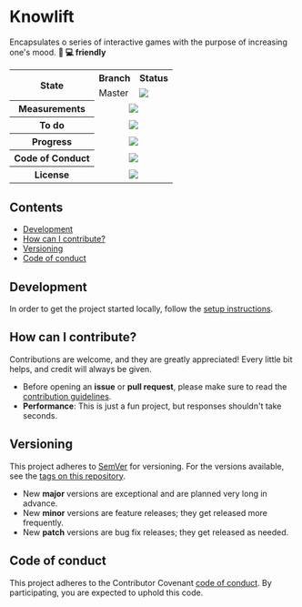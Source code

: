 # Knowlift

Encapsulates o series of interactive games with the purpose of increasing one's mood. **:iphone: :computer: friendly**

<table>
  <tr>
    <th rowspan="2">State</th>
    <th>Branch</th>
    <th>Status</th>
  </tr>
  <tr>
    <td>Master</td>
    <td>
      <a href="https://github.com/mariusmucenicu/knowlift/actions/workflows/ci.yml?query=branch%3Amaster">
        <img src="https://github.com/mariusmucenicu/knowlift/actions/workflows/ci.yml/badge.svg"></a>
    </td>
  </tr>
  <tr>
    <th>Measurements</th>
    <td colspan="2" align="center">
      <a href="https://codecov.io/gh/mariusmucenicu/knowlift">
        <img src="https://codecov.io/gh/mariusmucenicu/knowlift/branch/master/graph/badge.svg"></a>
    </td>
  </tr>
  <tr>
    <th>To do</th>
    <td colspan="2" align="center">
      <a href="https://github.com/mariusmucenicu/knowlift/issues">
        <img src="https://img.shields.io/github/issues/mariusmucenicu/knowlift.svg"></a>
    </td>
  </tr>
  <tr>
    <th>Progress</th>
    <td colspan="2" align="center">
      <a href="https://github.com/mariusmucenicu/knowlift/compare/1.1.0...master">
        <img src="https://img.shields.io/github/commits-since/mariusmucenicu/knowlift/1.1.0.svg"></a>
    </td>
  </tr>
  <tr>
    <th>Code of Conduct</th>
    <td colspan="2" align="center">
      <a href="https://www.contributor-covenant.org/version/3/0/code_of_conduct">
        <img src="https://img.shields.io/badge/Contributor%20Covenant-3.0-4baaaa.svg"></a>
    </td>
  </tr>
  <tr>
    <th>License</th>
    <td colspan="2" align="center">
      <a href="https://www.gnu.org/licenses/agpl-3.0">
        <img src="https://img.shields.io/badge/License-AGPL_v3-blue.svg"></a>
    </td>
  </tr>
</table>

## Contents
+ [Development](https://github.com/mariusmucenicu/knowlift#development)
+ [How can I contribute?](https://github.com/mariusmucenicu/knowlift#how-can-i-contribute)
+ [Versioning](https://github.com/mariusmucenicu/knowlift#versioning)
+ [Code of conduct](https://github.com/mariusmucenicu/knowlift#code-of-conduct)

## Development
In order to get the project started locally, follow the [setup instructions](https://github.com/mariusmucenicu/knowlift/blob/master/docs/SETUP.md).

## How can I contribute?
Contributions are welcome, and they are greatly appreciated! Every little bit helps, and credit will always be given.  

- Before opening an **issue** or **pull request**, please make sure to read the [contribution guidelines](https://github.com/mariusmucenicu/knowlift/blob/master/docs/CONTRIBUTING.md).
- **Performance**: This is just a fun project, but responses shouldn't take seconds.

## Versioning
This project adheres to [SemVer](http://semver.org/) for versioning.
For the versions available, see the [tags on this repository](https://github.com/mariusmucenicu/knowlift/tags).

- New **major** versions are exceptional and are planned very long in advance.
- New **minor** versions are feature releases; they get released more frequently.
- New **patch** versions are bug fix releases; they get released as needed.

## Code of conduct
This project adheres to the Contributor Covenant [code of conduct](https://github.com/mariusmucenicu/knowlift/blob/master/docs/CODE_OF_CONDUCT.md). By participating, you are expected to uphold this code.
